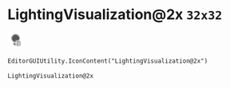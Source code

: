 # LightingVisualization@2x `32x32`
<img src="/img/LightingVisualization.png" width=32 height=32>

``` CSharp
EditorGUIUtility.IconContent("LightingVisualization@2x")
```
```
LightingVisualization@2x
```
